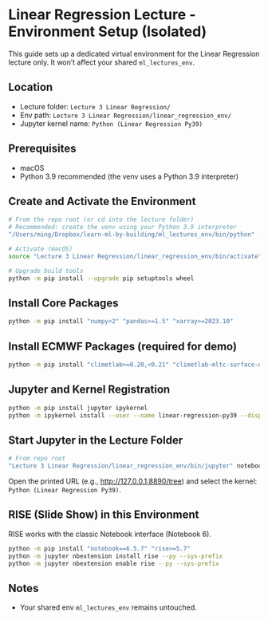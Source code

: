 # Linear Regression Lecture - Environment Setup (Isolated)

This guide sets up a dedicated virtual environment for the Linear Regression lecture only. It won’t affect your shared `ml_lectures_env`.

## Location
- Lecture folder: `Lecture 3 Linear Regression/`
- Env path: `Lecture 3 Linear Regression/linear_regression_env/`
- Jupyter kernel name: `Python (Linear Regression Py39)`

## Prerequisites
- macOS
- Python 3.9 recommended (the venv uses a Python 3.9 interpreter)

## Create and Activate the Environment
```bash
# From the repo root (or cd into the lecture folder)
# Recommended: create the venv using your Python 3.9 interpreter
"/Users/ming/Dropbox/learn-ml-by-building/ml_lectures_env/bin/python" -m venv "Lecture 3 Linear Regression/linear_regression_env"

# Activate (macOS)
source "Lecture 3 Linear Regression/linear_regression_env/bin/activate"

# Upgrade build tools
python -m pip install --upgrade pip setuptools wheel
```

## Install Core Packages
```bash
python -m pip install "numpy<2" "pandas>=1.5" "xarray>=2023.10"
```

## Install ECMWF Packages (required for demo)
```bash
python -m pip install "climetlab>=0.20,<0.21" "climetlab-mltc-surface-observation-postprocessing>=0.3,<0.4"
```

## Jupyter and Kernel Registration
```bash
python -m pip install jupyter ipykernel
python -m ipykernel install --user --name linear-regression-py39 --display-name "Python (Linear Regression Py39)"
```

## Start Jupyter in the Lecture Folder
```bash
# From repo root
"Lecture 3 Linear Regression/linear_regression_env/bin/jupyter" notebook --no-browser --ip=127.0.0.1
```
Open the printed URL (e.g., http://127.0.0.1:8890/tree) and select the kernel: `Python (Linear Regression Py39)`.

## RISE (Slide Show) in this Environment
RISE works with the classic Notebook interface (Notebook 6).
```bash
python -m pip install "notebook==6.5.7" "rise>=5.7"
python -m jupyter nbextension install rise --py --sys-prefix
python -m jupyter nbextension enable rise --py --sys-prefix
```

## Notes
- Your shared env `ml_lectures_env` remains untouched.
